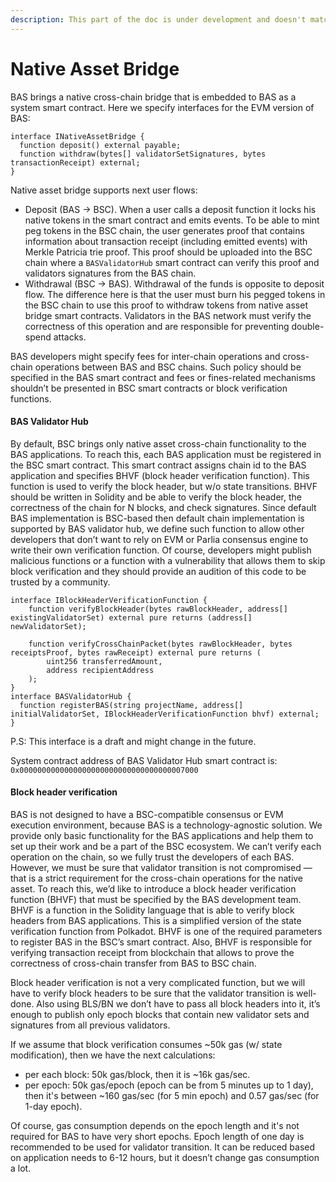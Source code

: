 ```yaml
---
description: This part of the doc is under development and doesn't match with the sources.
---
```


# Native Asset Bridge

BAS brings a native cross-chain bridge that is embedded to BAS as a system smart contract. Here we specify interfaces for the EVM version of BAS:

```solidity
interface INativeAssetBridge {
  function deposit() external payable;
  function withdraw(bytes[] validatorSetSignatures, bytes transactionReceipt) external;
}
```

Native asset bridge supports next user flows:

* Deposit (BAS -> BSC). When a user calls a deposit function it locks his native tokens in the smart contract and emits events. To be able to mint peg tokens in the BSC chain, the user generates proof that contains information about transaction receipt (including emitted events) with Merkle Patricia trie proof. This proof should be uploaded into the BSC chain where a `BASValidatorHub` smart contract can verify this proof and validators signatures from the BAS chain.
* Withdrawal (BSC -> BAS). Withdrawal of the funds is opposite to deposit flow. The difference here is that the user must burn his pegged tokens in the BSC chain to use this proof to withdraw tokens from native asset bridge smart contracts. Validators in the BAS network must verify the correctness of this operation and are responsible for preventing double-spend attacks.

BAS developers might specify fees for inter-chain operations and cross-chain operations between BAS and BSC chains. Such policy should be specified in the BAS smart contract and fees or fines-related mechanisms shouldn’t be presented in BSC smart contracts or block verification functions.

#### BAS Validator Hub

By default, BSC brings only native asset cross-chain functionality to the BAS applications. To reach this, each BAS application must be registered in the BSC smart contract. This smart contract assigns chain id to the BAS application and specifies BHVF (block header verification function). This function is used to verify the block header, but w/o state transitions. BHVF should be written in Solidity and be able to verify the block header, the correctness of the chain for N blocks, and check signatures. Since default BAS implementation is BSC-based then default chain implementation is supported by BAS validator hub, we define such function to allow other developers that don’t want to rely on EVM or Parlia consensus engine to write their own verification function. Of course, developers might publish malicious functions or a function with a vulnerability that allows them to skip block verification and they should provide an audition of this code to be trusted by a community.

```solidity
interface IBlockHeaderVerificationFunction {
    function verifyBlockHeader(bytes rawBlockHeader, address[] existingValidatorSet) external pure returns (address[] newValidatorSet);
    
    function verifyCrossChainPacket(bytes rawBlockHeader, bytes receiptsProof, bytes rawReceipt) external pure returns (
        uint256 transferredAmount,
        address recipientAddress
    );
}
interface BASValidatorHub {
  function registerBAS(string projectName, address[] initialValidatorSet, IBlockHeaderVerificationFunction bhvf) external;
}
```

P.S: This interface is a draft and might change in the future.

System contract address of BAS Validator Hub smart contract is: `0x0000000000000000000000000000000000007000`

#### Block header verification

BAS is not designed to have a BSC-compatible consensus or EVM execution environment, because BAS is a technology-agnostic solution. We provide only basic functionality for the BAS applications and help them to set up their work and be a part of the BSC ecosystem. We can’t verify each operation on the chain, so we fully trust the developers of each BAS. However, we must be sure that validator transition is not compromised — that is a strict requirement for the cross-chain operations for the native asset. To reach this, we’d like to introduce a block header verification function (BHVF) that must be specified by the BAS development team. BHVF is a function in the Solidity language that is able to verify block headers from BAS applications. This is a simplified version of the state verification function from Polkadot. BHVF is one of the required parameters to register BAS in the BSC’s smart contract. Also, BHVF is responsible for verifying transaction receipt from blockchain that allows to prove the correctness of cross-chain transfer from BAS to BSC chain.

Block header verification is not a very complicated function, but we will have to verify block headers to be sure that the validator transition is well-done. Also using BLS/BN we don’t have to pass all block headers into it, it’s enough to publish only epoch blocks that contain new validator sets and signatures from all previous validators.

If we assume that block verification consumes \~50k gas (w/ state modification), then we have the next calculations:

* per each block: 50k gas/block, then it is \~16k gas/sec.
* per epoch: 50k gas/epoch (epoch can be from 5 minutes up to 1 day), then it's between \~160 gas/sec (for 5 min epoch) and 0.57 gas/sec (for 1-day epoch).

Of course, gas consumption depends on the epoch length and it's not required for BAS to have very short epochs. Epoch length of one day is recommended to be used for validator transition. It can be reduced based on application needs to 6-12 hours, but it doesn’t change gas consumption a lot.
